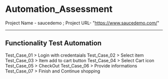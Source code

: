 # Automation_Assessment

Project Name - saucedemo ;
Project URL- "https://www.saucedemo.com/"


------------------------------
Functionality Test Automation
------------------------------
Test_Case_01 > Login with credentaials
Test_Case_02 > Select item
Test_Case_03 > Item add to cart button
Test_Case_04 > Select Cart icon
Test_Case_05 > CheckOut
Test_Case_06 > Provide informations
Test_Case_07 > Finish and Continue shopping





